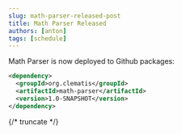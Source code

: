 ```yaml
---
slug: math-parser-released-post
title: Math Parser Released
authors: [anton]
tags: [schedule]
---
```


Math Parser is now deployed to Github packages:

```xml
<dependency>
  <groupId>org.clematis</groupId>
  <artifactId>math-parser</artifactId>
  <version>1.0-SNAPSHOT</version>
</dependency>
```

{/* truncate */}